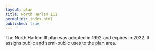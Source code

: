 ```yaml
---
layout: plan
title: North Harlem III
permalink: index.html
published: true
---
```


The North Harlem III plan was adopted in 1992 and expires in 2032. It assigns public and semi-public uses to the plan area.